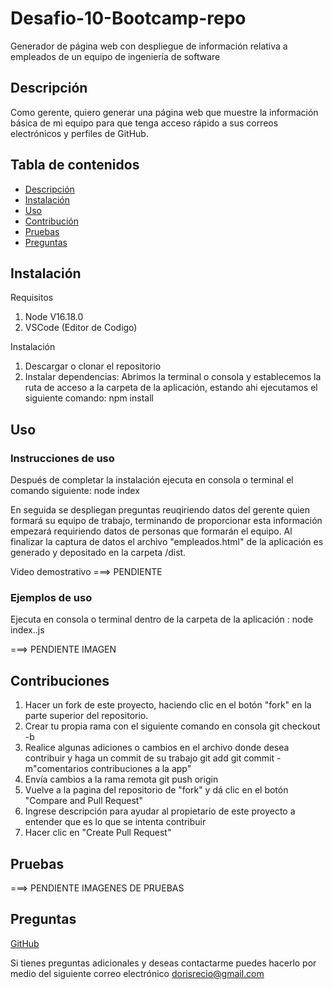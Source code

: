 # Desafio-10-Bootcamp-repo
Generador de página web con despliegue de información relativa a empleados de un equipo de ingeniería de software

## Descripción

Como gerente, quiero generar una página web que muestre la información básica de mi equipo
para que tenga acceso rápido a sus correos electrónicos y perfiles de GitHub.

## Tabla de contenidos

- [Descripción](#Descrición)
- [Instalación](#Instalación)
- [Uso](#Uso)
- [Contribución](#Contribución)
- [Pruebas](#Pruebas)
- [Preguntas](#Preguntas)

## Instalación

Requisitos

1. Node V16.18.0
2. VSCode (Editor de Codigo)

Instalación

1. Descargar o clonar el repositorio
2. Instalar dependencias:
   Abrimos la terminal o consola y establecemos la ruta de acceso a la carpeta de la aplicación, 
   estando ahi ejecutamos el siguiente comando:
   npm install

## Uso

### Instrucciones de uso

Después de completar la instalación ejecuta en consola o terminal el comando siguiente:
  node index

En seguida se despliegan preguntas reuqiriendo datos del gerente quien formará su equipo de trabajo,
terminando de proporcionar esta información empezará requiriendo datos de personas que formarán
el equipo. Al finalizar la captura de datos el archivo "empleados.html" de la aplicación es generado
y depositado en la carpeta /dist. 

Video demostrativo
 ===> PENDIENTE

### Ejemplos de uso

Ejecuta en consola o terminal dentro de la carpeta de la aplicación : node index..js

===> PENDIENTE IMAGEN

## Contribuciones

1. Hacer un fork de este proyecto, haciendo clic en el botón "fork" en la parte superior del repositorio.
2. Crear tu propia rama con el siguiente comando en consola
   git checkout -b<nombre de rama>
3. Realice algunas adiciones o cambios en el archivo donde desea contribuir y haga un commit de su trabajo
   git add<archivo modificado>
   git commit -m"comentarios contribuciones a la app"
4. Envía cambios a la rama remota
   git push origin<nombre de rama>
5. Vuelve a la pagina del repositorio de "fork" y dá clic en el botón "Compare and Pull Request"
6. Ingrese descripción para ayudar al propietario de este proyecto a entender que es lo que se intenta contribuir
7. Hacer clic en "Create Pull Request"

## Pruebas

===>  PENDIENTE IMAGENES DE PRUEBAS
    
## Preguntas

[GitHub](https://github.com/dorecio)

Si tienes preguntas adicionales y deseas contactarme puedes hacerlo por medio del siguiente correo electrónico
dorisrecio@gmail.com


